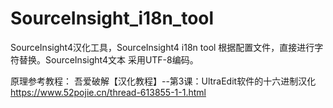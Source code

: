 # SourceInsight_i18n_tool
SourceInsight4汉化工具，SourceInsight4 i18n tool
根据配置文件，直接进行字符替换。SourceInsight4文本 采用UTF-8编码。

原理参考教程：
吾爱破解【汉化教程】--第3课：UltraEdit软件的十六进制汉化
https://www.52pojie.cn/thread-613855-1-1.html